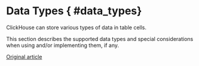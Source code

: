 # Data Types { #data_types}

ClickHouse can store various types of data in table cells.

This section describes the supported data types and special considerations when using and/or implementing them, if any.


[Original article](https://clickhouse.tech/docs/en/data_types/) <!--hide-->
